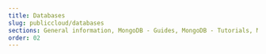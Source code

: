 ```yaml
---
title: Databases
slug: publiccloud/databases
sections: General information, MongoDB - Guides, MongoDB - Tutorials, MySQL - Guides, MySQL - Tutorials, PostgreSQL - Guides, PostgreSQL - Tutorials, Redis - Guides, Redis - Tutorials, Kafka, OpenSearch
order: 02
---
```

